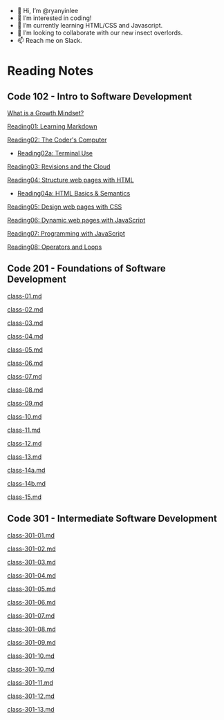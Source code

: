 - 👋 Hi, I’m @ryanyinlee
- 👀 I’m interested in coding!
- 🌱 I’m currently learning HTML/CSS and Javascript.
- 💞️ I’m looking to collaborate with our new insect overlords.
- 📫 Reach me on Slack.

# Reading Notes

## Code 102 - Intro to Software Development

[What is a Growth Mindset?](growthmindset.md)

[Reading01: Learning Markdown](reading01.md)

[Reading02: The Coder's Computer](reading02.md)
- [Reading02a: Terminal Use](reading02a.html)

[Reading03: Revisions and the Cloud](reading03.md)

[Reading04: Structure web pages with HTML](reading04.md)
- [Reading04a: HTML Basics & Semantics](reading04a.md)

[Reading05: Design web pages with CSS](reading05.md)

[Reading06: Dynamic web pages with JavaScript](reading06.md)

[Reading07: Programming with JavaScript](reading07.md)

[Reading08: Operators and Loops](reading08.md)

## Code 201 - Foundations of Software Development

[class-01.md](class-01.md)

[class-02.md](class-02.md)

[class-03.md](class-03.md)

[class-04.md](class-04.md)

[class-05.md](class-05.md)

[class-06.md](class-06.md)

[class-07.md](class-07.md)

[class-08.md](class-08.md)

[class-09.md](class-09.md)

[class-10.md](class-10.md)

[class-11.md](class-11.md)

[class-12.md](class-12.md)

[class-13.md](class-13.md)

[class-14a.md](class-14a.md)

[class-14b.md](class-14b.md)

[class-15.md](class-15.md)

## Code 301 - Intermediate Software Development

[class-301-01.md](class-301-01.md)

[class-301-02.md](class-301-02.md)

[class-301-03.md](class-301-03.md)

[class-301-04.md](class-301-04.md)

[class-301-05.md](class-301-05.md)

[class-301-06.md](class-301-06.md)

[class-301-07.md](class-301-07.md)

[class-301-08.md](class-301-08.md)

[class-301-09.md](class-301-09.md)

[class-301-10.md](class-301-10.md)

[class-301-10.md](class-301-10.md)

[class-301-11.md](class-301-11.md)

[class-301-12.md](class-301-12.md)

[class-301-13.md](class-301-13.md)




<!---
ryanyinlee/ryanyinlee is a ✨ special ✨ repository because its `README.md` (this file) appears on your GitHub profile.
You can click the Preview link to take a look at your changes.
--->
